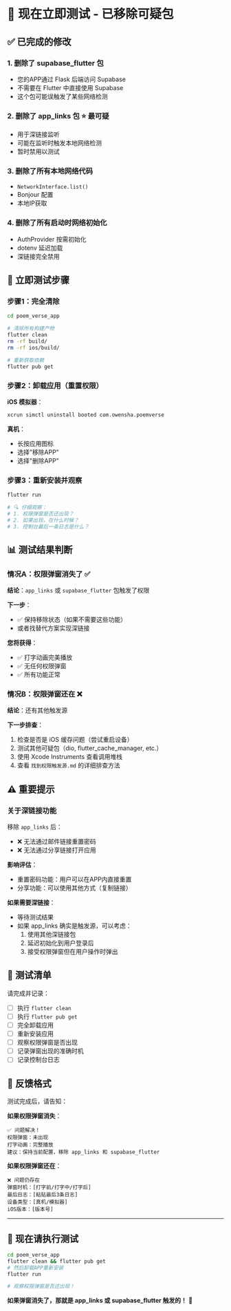# 🧪 现在立即测试 - 已移除可疑包

## ✅ 已完成的修改

### 1. **删除了 supabase_flutter 包**
- 您的APP通过 Flask 后端访问 Supabase
- 不需要在 Flutter 中直接使用 Supabase
- 这个包可能误触发了某些网络检测

### 2. **删除了 app_links 包** ⭐ 最可疑
- 用于深链接监听
- 可能在监听时触发本地网络检测
- 暂时禁用以测试

### 3. **删除了所有本地网络代码**
- `NetworkInterface.list()`
- Bonjour 配置
- 本地IP获取

### 4. **删除了所有启动时网络初始化**
- AuthProvider 按需初始化
- dotenv 延迟加载
- 深链接完全禁用

## 🚀 立即测试步骤

### 步骤1：完全清除

```bash
cd poem_verse_app

# 清除所有构建产物
flutter clean
rm -rf build/
rm -rf ios/build/

# 重新获取依赖
flutter pub get
```

### 步骤2：卸载应用（重置权限）

**iOS 模拟器**：
```bash
xcrun simctl uninstall booted com.owensha.poemverse
```

**真机**：
- 长按应用图标
- 选择"移除APP"
- 选择"删除APP"

### 步骤3：重新安装并观察

```bash
flutter run

# 🔍 仔细观察：
# 1. 权限弹窗是否还出现？
# 2. 如果出现，在什么时候？
# 3. 控制台最后一条日志是什么？
```

## 📊 测试结果判断

### 情况A：权限弹窗消失了 ✅

**结论**：`app_links` 或 `supabase_flutter` 包触发了权限

**下一步**：
- ✅ 保持移除状态（如果不需要这些功能）
- 或者找替代方案实现深链接

**您将获得**：
- ✅ 打字动画完美播放
- ✅ 无任何权限弹窗
- ✅ 所有功能正常

### 情况B：权限弹窗还在 ❌

**结论**：还有其他触发源

**下一步排查**：
1. 检查是否是 iOS 缓存问题（尝试重启设备）
2. 测试其他可疑包（dio, flutter_cache_manager, etc.）
3. 使用 Xcode Instruments 查看调用堆栈
4. 查看 `找到权限触发源.md` 的详细排查方法

## ⚠️ 重要提示

### 关于深链接功能

移除 `app_links` 后：
- ❌ 无法通过邮件链接重置密码
- ❌ 无法通过分享链接打开应用

**影响评估**：
- 重置密码功能：用户可以在APP内直接重置
- 分享功能：可以使用其他方式（复制链接）

**如果需要深链接**：
- 等待测试结果
- 如果 app_links 确实是触发源，可以考虑：
  1. 使用其他深链接包
  2. 延迟初始化到用户登录后
  3. 接受权限弹窗但在用户操作时弹出

## 📝 测试清单

请完成并记录：

- [ ] 执行 `flutter clean`
- [ ] 执行 `flutter pub get`
- [ ] 完全卸载应用
- [ ] 重新安装应用
- [ ] 观察权限弹窗是否出现
- [ ] 记录弹窗出现的准确时机
- [ ] 记录控制台日志

## 💬 反馈格式

测试完成后，请告知：

**如果权限弹窗消失**：
```
✅ 问题解决！
权限弹窗：未出现
打字动画：完整播放
建议：保持当前配置，移除 app_links 和 supabase_flutter
```

**如果权限弹窗还在**：
```
❌ 问题仍存在
弹窗时机：[打字前/打字中/打字后]
最后日志：[粘贴最后3条日志]
设备类型：[真机/模拟器]
iOS版本：[版本号]
```

---

## 🎯 现在请执行测试

```bash
cd poem_verse_app
flutter clean && flutter pub get
# 然后卸载APP重新安装
flutter run

# 观察权限弹窗是否还出现！
```

**如果弹窗消失了，那就是 app_links 或 supabase_flutter 触发的！** 🎊
